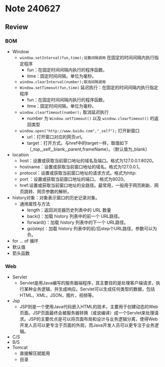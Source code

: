 # Note 240627
## Review

### BOM
- Window
  - `window.setInterval(fun,time);设置间隔调用` 在固定的时间间隔内执行指定程序
    - fun：在固定时间间隔内执行的程序函数。
    - time：固定时间间隔，单位为毫秒。
  - `window.clearInterval(number);取消间隔调用`
  - `Window.setTimeout(fun,time)` 延迟执行：在固定的时间间隔内执行指定程序
    - fun：在固定时间间隔内执行的程序函数。
    - time：固定时间间隔，单位为毫秒。
  - `window.clearTimeout(number);` 取消延迟执行
    - number 为 `Window.setTimeout()` 以及 `window.clearTimeout()` 的返回类型
  - `window.open("http://www.baidu.com","_self");` 打开新窗口
    - url：打开窗口对应的网页url。
    - target：打开方式。与href中的target一样，取值如下（_top,_self,_blank,_parent,frameName）。（默认值为_blank）
- location
  - host：设置或获取当前窗口地址的域名及端口。格式为127.0.0.1:8020。
  - hostname：设置或获取当前窗口地址的域名。格式为127.0.0.1。
  - protocol：设置或获取当前窗口地址的请求方式。格式为http:
  - port ：设置或获取当前窗口地址的端口。 格式为8020。
  - href:设置或获取当前窗口地址的全路径。最常用，一般用于网页刷新、网页跳转、网页参数的解析。
- history对象：对象表示窗口的历史记录对象。
  - 通用属性与方法
    - length：返回浏览器历史列表中的 URL 数量
    - back()：加载 history 列表中的前一个 URL路径。
    - forward()：加载 history 列表中的下一个 URL路径。
    - go(step)：加载 history 列表中的前/后step个URL路径，参数可以为负。
- for ... of 循环
- 默认值
- 箭头函数

### Web
- Servlet
  - Servlet是用Java编写的服务器端程序，其主要目的是处理客户端请求，执行某种业务逻辑，并生成响应。Servlet可以生成任何类型的数据，包括HTML，XML，JSON，图片，视频等。
- Jsp
  - JSP则是一个使用Java代码嵌入HTML的技术，主要用于创建动态的Web页面。JSP页面最终会被服务器转换（或说编译）成一个Servlet来处理请求。JSP的主要优点是可以将页面布局和设计与业务逻辑分离，使得Web开发人员可以更专注于页面的外观，而Java开发人员可以更专注于业务逻辑。
- C/S
- B/S
- Tomcat
  - 直接解压就能用
  - 目录